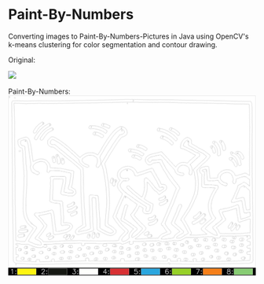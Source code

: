 # Paint-By-Numbers

Converting images to Paint-By-Numbers-Pictures in Java using OpenCV's k-means clustering for color segmentation and contour drawing.

Original:

<img src="original.png" width="600">

Paint-By-Numbers:
![Alt text](paint_by_nrs.png?raw=true "Paint-By-Numbers")

